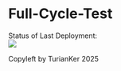 # Full-Cycle-Test
Status of Last Deployment: <br>
<img src="https://github.com/TurianKer/Full-Cycle-Test/workflows/Git-Automation-Base/badge.svg?branch=master"><br> <!-- name в файле а не название файла --> 


Copyleft by TurianKer 2025
